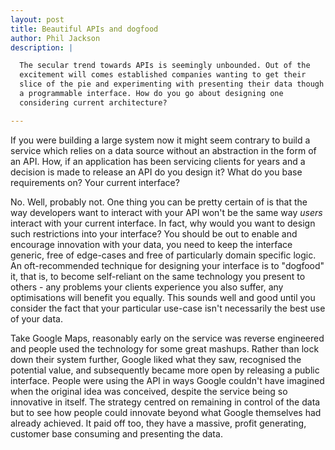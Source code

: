 ```yaml
---
layout: post
title: Beautiful APIs and dogfood
author: Phil Jackson
description: |

  The secular trend towards APIs is seemingly unbounded. Out of the
  excitement will comes established companies wanting to get their
  slice of the pie and experimenting with presenting their data though
  a programmable interface. How do you go about designing one
  considering current architecture?

---
```


If you were building a large system now it might seem contrary to
build a service which relies on a data source without an abstraction
in the form of an API. How, if an application has been servicing
clients for years and a decision is made to release an API do you
design it? What do you base requirements on? Your current interface?

No. Well, probably not. One thing you can be pretty certain of is that
the way developers want to interact with your API won't be the same
way *users* interact with your current interface. In fact, why would
you want to design such restrictions into your interface? You should
be out to enable and encourage innovation with your data, you need to
keep the interface generic, free of edge-cases and free of
particularly domain specific logic. An oft-recommended technique for
designing your interface is to "dogfood" it, that is, to become
self-reliant on the same technology you present to others - any
problems your clients experience you also suffer, any optimisations
will benefit you equally. This sounds well and good until you consider
the fact that your particular use-case isn't necessarily the best use
of your data.

Take Google Maps, reasonably early on the service was reverse
engineered and people used the technology for some great
mashups. Rather than lock down their system further, Google liked what
they saw, recognised the potential value, and subsequently became more
open by releasing a public interface. People were using the API in
ways Google couldn't have imagined when the original idea was
conceived, despite the service being so innovative in itself. The
strategy centred on remaining in control of the data but to see how
people could innovate beyond what Google themselves had already
achieved. It paid off too, they have a massive, profit generating,
customer base consuming and presenting the data.

